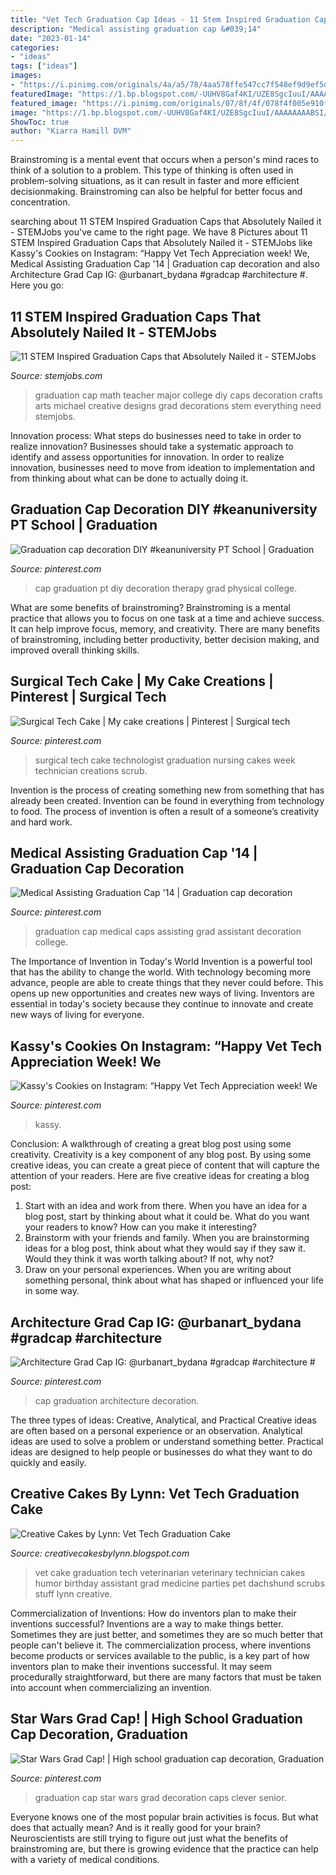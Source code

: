 ```yaml
---
title: "Vet Tech Graduation Cap Ideas - 11 Stem Inspired Graduation Caps That Absolutely Nailed It"
description: "Medical assisting graduation cap &#039;14"
date: "2023-01-14"
categories:
- "ideas"
tags: ["ideas"]
images:
- "https://i.pinimg.com/originals/4a/a5/78/4aa578ffe547cc7f548ef9d9ef5daf7f.jpg"
featuredImage: "https://1.bp.blogspot.com/-UUHV8Gaf4KI/UZE8SgcIuuI/AAAAAAAABSI/IJLInMhDG4M/s1600/IMG_5536.JPG"
featured_image: "https://i.pinimg.com/originals/07/8f/4f/078f4f005e910febc57d6a499c602120.jpg"
image: "https://1.bp.blogspot.com/-UUHV8Gaf4KI/UZE8SgcIuuI/AAAAAAAABSI/IJLInMhDG4M/s1600/IMG_5536.JPG"
ShowToc: true
author: "Kiarra Hamill DVM"
---
```



Brainstroming is a mental event that occurs when a person's mind races to think of a solution to a problem. This type of thinking is often used in problem-solving situations, as it can result in faster and more efficient decisionmaking. Brainstroming can also be helpful for better focus and concentration.

	

		
searching about 11 STEM Inspired Graduation Caps that Absolutely Nailed it - STEMJobs you've came to the right page. We have 8 Pictures about 11 STEM Inspired Graduation Caps that Absolutely Nailed it - STEMJobs like Kassy&#039;s Cookies on Instagram: “Happy Vet Tech Appreciation week! We, Medical Assisting Graduation Cap &#039;14 | Graduation cap decoration and also Architecture Grad Cap IG: @urbanart_bydana #gradcap #architecture #. Here you go:
		
    
## 11 STEM Inspired Graduation Caps That Absolutely Nailed It - STEMJobs

<img loading=lazy src="http://www.stemjobs.com/wp-content/uploads/2014/06/4bf122d49ec0a643b71c939e5ba10d31.jpg" onerror="this.onerror=null;this.src='https://tse4.mm.bing.net/th?id=OIP.W1KhpPUyQS3Mu2ZzQemAbgHaJ3&amp;pid=15.1';" alt="11 STEM Inspired Graduation Caps that Absolutely Nailed it - STEMJobs">

_Source: stemjobs.com_

>graduation cap math teacher major college diy caps decoration crafts arts michael creative designs grad decorations stem everything need stemjobs. 

	

Innovation process: What steps do businesses need to take in order to realize innovation?
Businesses should take a systematic approach to identify and assess opportunities for innovation. In order to realize innovation, businesses need to move from ideation to implementation and from thinking about what can be done to actually doing it.

    
## Graduation Cap Decoration DIY #keanuniversity PT School | Graduation

<img loading=lazy src="https://i.pinimg.com/736x/88/3d/ca/883dca7f7cd4ec28a46c67aad28d647c--pt-school-graduation-cap-future-pa-graduation-cap.jpg" onerror="this.onerror=null;this.src='https://tse4.mm.bing.net/th?id=OIP.lYiVvK6HmWDEQaeLN1nuOwHaHa&amp;pid=15.1';" alt="Graduation cap decoration DIY #keanuniversity PT School | Graduation">

_Source: pinterest.com_

>cap graduation pt diy decoration therapy grad physical college. 

	

What are some benefits of brainstroming?
Brainstroming is a mental practice that allows you to focus on one task at a time and achieve success. It can help improve focus, memory, and creativity. There are many benefits of brainstroming, including better productivity, better decision making, and improved overall thinking skills.

    
## Surgical Tech Cake | My Cake Creations | Pinterest | Surgical Tech

<img loading=lazy src="https://s-media-cache-ak0.pinimg.com/originals/4f/7b/3f/4f7b3f4579e8b18680140b8a426a6245.jpg" onerror="this.onerror=null;this.src='https://tse1.mm.bing.net/th?id=OIP.V9ZmqBFtLOSfYU7mt2AZAAHaFj&amp;pid=15.1';" alt="Surgical Tech Cake | My cake creations | Pinterest | Surgical tech">

_Source: pinterest.com_

>surgical tech cake technologist graduation nursing cakes week technician creations scrub. 

	

Invention is the process of creating something new from something that has already been created. Invention can be found in everything from technology to food. The process of invention is often a result of a someone’s creativity and hard work.

    
## Medical Assisting Graduation Cap &#039;14 | Graduation Cap Decoration

<img loading=lazy src="https://i.pinimg.com/originals/07/8f/4f/078f4f005e910febc57d6a499c602120.jpg" onerror="this.onerror=null;this.src='https://tse2.mm.bing.net/th?id=OIP.fK6E6sEow7N5OFJbVe6oxQHaNJ&amp;pid=15.1';" alt="Medical Assisting Graduation Cap &#039;14 | Graduation cap decoration">

_Source: pinterest.com_

>graduation cap medical caps assisting grad assistant decoration college. 

	

The Importance of Invention in Today's World
Invention is a powerful tool that has the ability to change the world. With technology becoming more advance, people are able to create things that they never could before. This opens up new opportunities and creates new ways of living. Inventors are essential in today's society because they continue to innovate and create new ways of living for everyone.

    
## Kassy&#039;s Cookies On Instagram: “Happy Vet Tech Appreciation Week! We

<img loading=lazy src="https://i.pinimg.com/originals/4a/a5/78/4aa578ffe547cc7f548ef9d9ef5daf7f.jpg" onerror="this.onerror=null;this.src='https://tse2.mm.bing.net/th?id=OIP.V-Q1fKCrIRdaGFdxx0GcPAHaHa&amp;pid=15.1';" alt="Kassy&#039;s Cookies on Instagram: “Happy Vet Tech Appreciation week! We">

_Source: pinterest.com_

>kassy. 

	

Conclusion: A walkthrough of creating a great blog post using some creativity.
Creativity is a key component of any blog post. By using some creative ideas, you can create a great piece of content that will capture the attention of your readers. Here are five creative ideas for creating a blog post: 
1. Start with an idea and work from there. When you have an idea for a blog post, start by thinking about what it could be. What do you want your readers to know? How can you make it interesting? 
2. Brainstorm with your friends and family. When you are brainstorming ideas for a blog post, think about what they would say if they saw it. Would they think it was worth talking about? If not, why not? 
3. Draw on your personal experiences. When you are writing about something personal, think about what has shaped or influenced your life in some way.

    
## Architecture Grad Cap IG: @urbanart_bydana #gradcap #architecture #

<img loading=lazy src="https://i.pinimg.com/736x/8f/f9/3c/8ff93cc45f100850dbe6a3cd7448b1c5.jpg" onerror="this.onerror=null;this.src='https://tse1.mm.bing.net/th?id=OIP.L1azlgUVu9yzvlhfORjrBQHaJM&amp;pid=15.1';" alt="Architecture Grad Cap IG: @urbanart_bydana #gradcap #architecture #">

_Source: pinterest.com_

>cap graduation architecture decoration. 

	

The three types of ideas: Creative, Analytical, and Practical
Creative ideas are often based on a personal experience or an observation. Analytical ideas are used to solve a problem or understand something better. Practical ideas are designed to help people or businesses do what they want to do quickly and easily.

    
## Creative Cakes By Lynn: Vet Tech Graduation Cake

<img loading=lazy src="https://1.bp.blogspot.com/-UUHV8Gaf4KI/UZE8SgcIuuI/AAAAAAAABSI/IJLInMhDG4M/s1600/IMG_5536.JPG" onerror="this.onerror=null;this.src='https://tse1.mm.bing.net/th?id=OIP.aunk3KZBbEmFiNXgTKtYIQHaEy&amp;pid=15.1';" alt="Creative Cakes by Lynn: Vet Tech Graduation Cake">

_Source: creativecakesbylynn.blogspot.com_

>vet cake graduation tech veterinarian veterinary technician cakes humor birthday assistant grad medicine parties pet dachshund scrubs stuff lynn creative. 

	

Commercialization of Inventions: How do inventors plan to make their inventions successful?
Inventions are a way to make things better. Sometimes they are just better, and sometimes they are so much better that people can't believe it. The commercialization process, where inventions become products or services available to the public, is a key part of how inventors plan to make their inventions successful. It may seem procedurally straightforward, but there are many factors that must be taken into account when commercializing an invention.

    
## Star Wars Grad Cap! | High School Graduation Cap Decoration, Graduation

<img loading=lazy src="https://i.pinimg.com/originals/8b/b8/7b/8bb87b2b979f904547ebf86808ab22da.jpg" onerror="this.onerror=null;this.src='https://tse3.mm.bing.net/th?id=OIP.n__EoqW34zvlXQUpCyP85QHaJ4&amp;pid=15.1';" alt="Star Wars Grad Cap! | High school graduation cap decoration, Graduation">

_Source: pinterest.com_

>graduation cap star wars grad decoration caps clever senior. 

	

Everyone knows one of the most popular brain activities is focus. But what does that actually mean? And is it really good for your brain? Neuroscientists are still trying to figure out just what the benefits of brainstroming are, but there is growing evidence that the practice can help with a variety of medical conditions.

